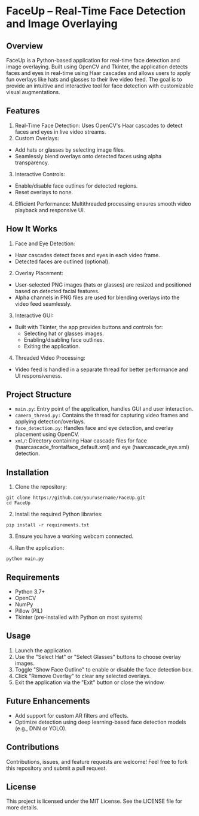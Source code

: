 # **FaceUp – Real-Time Face Detection and Image Overlaying**
## Overview
FaceUp is a Python-based application for real-time face detection and image overlaying. Built using OpenCV and Tkinter, the application detects faces and eyes in real-time using Haar cascades and allows users to apply fun overlays like hats and glasses to their live video feed. The goal is to provide an intuitive and interactive tool for face detection with customizable visual augmentations.

## Features
1. Real-Time Face Detection: Uses OpenCV's Haar cascades to detect faces and eyes in live video streams.
2. Custom Overlays:
- Add hats or glasses by selecting image files.
- Seamlessly blend overlays onto detected faces using alpha transparency.
3. Interactive Controls:
- Enable/disable face outlines for detected regions.
- Reset overlays to none.
4. Efficient Performance: Multithreaded processing ensures smooth video playback and responsive UI.
  
## How It Works
1. Face and Eye Detection:
- Haar cascades detect faces and eyes in each video frame.
- Detected faces are outlined (optional).
  
2. Overlay Placement:
- User-selected PNG images (hats or glasses) are resized and positioned based on detected facial features.
- Alpha channels in PNG files are used for blending overlays into the video feed seamlessly.

3. Interactive GUI:
- Built with Tkinter, the app provides buttons and controls for:
  - Selecting hat or glasses images.
  - Enabling/disabling face outlines.
  - Exiting the application.

4. Threaded Video Processing:
- Video feed is handled in a separate thread for better performance and UI responsiveness.

## Project Structure
- `main.py`: Entry point of the application, handles GUI and user interaction.
- `camera_thread.py:` Contains the thread for capturing video frames and applying detection/overlays.
- `face_detection.py`: Handles face and eye detection, and overlay placement using OpenCV.
- `xml/`: Directory containing Haar cascade files for face (haarcascade_frontalface_default.xml) and eye (haarcascade_eye.xml) detection.

## Installation

1. Clone the repository:
```
git clone https://github.com/yourusername/FaceUp.git
cd FaceUp
```

2. Install the required Python libraries:
```
pip install -r requirements.txt
```

3. Ensure you have a working webcam connected.

4. Run the application:
```
python main.py
```

## Requirements
- Python 3.7+
- OpenCV
- NumPy
- Pillow (PIL)
- Tkinter (pre-installed with Python on most systems)

## Usage
1. Launch the application.
2. Use the "Select Hat" or "Select Glasses" buttons to choose overlay images.
3. Toggle "Show Face Outline" to enable or disable the face detection box.
4. Click "Remove Overlay" to clear any selected overlays.
5. Exit the application via the "Exit" button or close the window.

## Future Enhancements
- Add support for custom AR filters and effects.
- Optimize detection using deep learning-based face detection models (e.g., DNN or YOLO).

## Contributions
Contributions, issues, and feature requests are welcome! Feel free to fork this repository and submit a pull request.

## License
This project is licensed under the MIT License. See the LICENSE file for more details.
